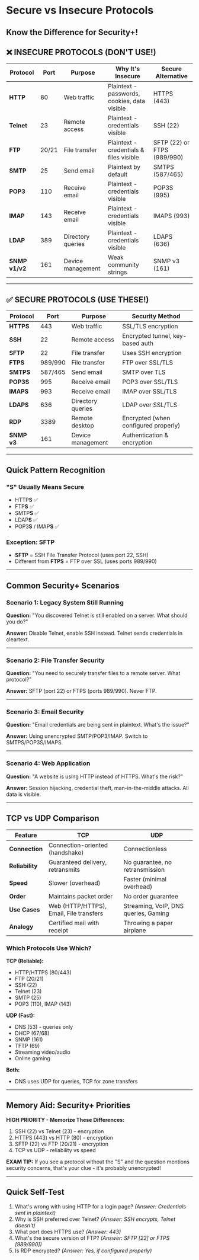 # Secure vs Insecure Protocols
## Know the Difference for Security+!

## ❌ INSECURE PROTOCOLS (DON'T USE!)

| Protocol | Port | Purpose | Why It's Insecure | Secure Alternative |
|----------|------|---------|-------------------|-------------------|
| **HTTP** | 80 | Web traffic | Plaintext - passwords, cookies, data visible | HTTPS (443) |
| **Telnet** | 23 | Remote access | Plaintext - credentials visible | SSH (22) |
| **FTP** | 20/21 | File transfer | Plaintext - credentials & files visible | SFTP (22) or FTPS (989/990) |
| **SMTP** | 25 | Send email | Plaintext by default | SMTPS (587/465) |
| **POP3** | 110 | Receive email | Plaintext - credentials visible | POP3S (995) |
| **IMAP** | 143 | Receive email | Plaintext - credentials visible | IMAPS (993) |
| **LDAP** | 389 | Directory queries | Plaintext - credentials visible | LDAPS (636) |
| **SNMP v1/v2** | 161 | Device management | Weak community strings | SNMP v3 (161) |

---

## ✅ SECURE PROTOCOLS (USE THESE!)

| Protocol | Port | Purpose | Security Method |
|----------|------|---------|-----------------|
| **HTTPS** | 443 | Web traffic | SSL/TLS encryption |
| **SSH** | 22 | Remote access | Encrypted tunnel, key-based auth |
| **SFTP** | 22 | File transfer | Uses SSH encryption |
| **FTPS** | 989/990 | File transfer | FTP over SSL/TLS |
| **SMTPS** | 587/465 | Send email | SMTP over TLS |
| **POP3S** | 995 | Receive email | POP3 over SSL/TLS |
| **IMAPS** | 993 | Receive email | IMAP over SSL/TLS |
| **LDAPS** | 636 | Directory queries | LDAP over SSL/TLS |
| **RDP** | 3389 | Remote desktop | Encrypted (when configured properly) |
| **SNMP v3** | 161 | Device management | Authentication & encryption |

---

## Quick Pattern Recognition

### "S" Usually Means Secure
- HTTP**S** ✅
- FTP**S** ✅
- SMTP**S** ✅
- LDAP**S** ✅
- POP3**S** / IMAP**S** ✅

### Exception: SFTP
- **SFTP** = SSH File Transfer Protocol (uses port 22, SSH)
- Different from **FTPS** = FTP over SSL (uses ports 989/990)

---

## Common Security+ Scenarios

### Scenario 1: Legacy System Still Running
**Question:** "You discovered Telnet is still enabled on a server. What should you do?"

**Answer:** Disable Telnet, enable SSH instead. Telnet sends credentials in cleartext.

---

### Scenario 2: File Transfer Security
**Question:** "You need to securely transfer files to a remote server. What protocol?"

**Answer:** SFTP (port 22) or FTPS (ports 989/990). Never FTP.

---

### Scenario 3: Email Security
**Question:** "Email credentials are being sent in plaintext. What's the issue?"

**Answer:** Using unencrypted SMTP/POP3/IMAP. Switch to SMTPS/POP3S/IMAPS.

---

### Scenario 4: Web Application
**Question:** "A website is using HTTP instead of HTTPS. What's the risk?"

**Answer:** Session hijacking, credential theft, man-in-the-middle attacks. All data is visible.

---

## TCP vs UDP Comparison

| Feature | TCP | UDP |
|---------|-----|-----|
| **Connection** | Connection-oriented (handshake) | Connectionless |
| **Reliability** | Guaranteed delivery, retransmits | No guarantee, no retransmission |
| **Speed** | Slower (overhead) | Faster (minimal overhead) |
| **Order** | Maintains packet order | No order guarantee |
| **Use Cases** | Web (HTTP/HTTPS), Email, File transfers | Streaming, VoIP, DNS queries, Gaming |
| **Analogy** | Certified mail with receipt | Throwing a paper airplane |

### Which Protocols Use Which?

**TCP (Reliable):**
- HTTP/HTTPS (80/443)
- FTP (20/21)
- SSH (22)
- Telnet (23)
- SMTP (25)
- POP3 (110), IMAP (143)

**UDP (Fast):**
- DNS (53) - queries only
- DHCP (67/68)
- SNMP (161)
- TFTP (69)
- Streaming video/audio
- Online gaming

**Both:**
- DNS uses UDP for queries, TCP for zone transfers

---

## Memory Aid: Security+ Priorities

**HIGH PRIORITY - Memorize These Differences:**
1. SSH (22) vs Telnet (23) - encryption
2. HTTPS (443) vs HTTP (80) - encryption
3. SFTP (22) vs FTP (20/21) - encryption
4. TCP vs UDP - reliability vs speed

**EXAM TIP:** If you see a protocol without the "S" and the question mentions security concerns, that's your clue - it's probably unencrypted!

---

## Quick Self-Test

1. What's wrong with using HTTP for a login page? *(Answer: Credentials sent in plaintext)*
2. Why is SSH preferred over Telnet? *(Answer: SSH encrypts, Telnet doesn't)*
3. What port does HTTPS use? *(Answer: 443)*
4. What's the secure version of FTP? *(Answer: SFTP [22] or FTPS [989/990])*
5. Is RDP encrypted? *(Answer: Yes, if configured properly)*